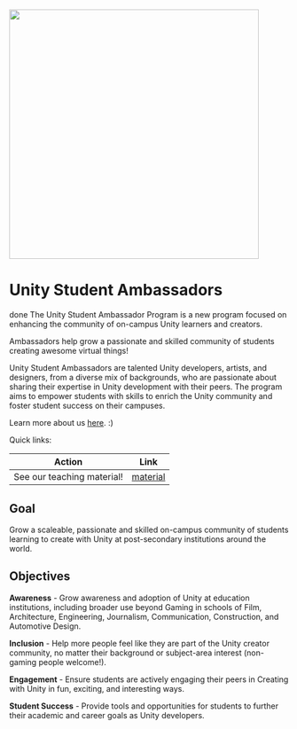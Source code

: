 # <img src="https://upload.wikimedia.org/wikipedia/commons/thumb/1/19/Unity_Technologies_logo.svg/1024px-Unity_Technologies_logo.svg.png" width ="450">
# Unity Student Ambassadors
done
The Unity Student Ambassador Program is a new program focused on enhancing the community of on-campus Unity learners and creators.

Ambassadors help grow a passionate and skilled community of students creating awesome virtual things!

Unity Student Ambassadors are talented Unity developers, artists, and designers, from a diverse mix of backgrounds, who are passionate about sharing their expertise in Unity development with their peers. The program aims to empower students with skills to enrich the Unity community and foster student success on their campuses. 

Learn more about us [here](https://docs.google.com/presentation/d/18GvyKRpHDhHnhFhhtQMp7mf6J0K0dpy6xbkziJPnABg/edit?usp=sharing). :)

Quick links:

| Action                          | Link                                   |
| ------------------------------- | -------------------------------------- |
| See our teaching material!      | [material](https://github.com/UnityStudentAmbassadors/materials)                           |


## Goal
Grow a scaleable, passionate and skilled on-campus community of students learning to create with Unity at post-secondary institutions around the world.

## Objectives

**Awareness** - Grow awareness and adoption of Unity at education institutions, including broader use beyond Gaming in schools of Film, Architecture, Engineering, Journalism, Communication, Construction, and Automotive Design.

**Inclusion** - Help more people feel like they are part of the Unity creator community, no matter their background or subject-area interest (non-gaming people welcome!).  

**Engagement** -  Ensure students are actively engaging their peers in Creating with Unity in fun, exciting, and interesting ways.

**Student Success** - Provide tools and opportunities for students to further their academic and career goals as Unity developers. 
